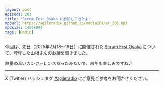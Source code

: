 ```yaml
---
layout: post
episode: 201
title: "Scrum Fest Osaka に参加してきたよ"
mp3url: https://agileradio.github.io/media200/ar_201.mp3
mp3size: 14568094
tags: [Radio]
---
```


今回は、先日（2025年7月18〜19日）に開催された
[Scrum Fest Osaka](https://www.scrumosaka.org/)
について、登壇した山根さんのお話を聞きました。

熱量の高いカンファレンスだったみたいで、来年も楽しみですね♪

---

X (Twitter) ハッシュタグ [#agileradio](https://twitter.com/intent/tweet?hashtags=agileradio) にご意見ご参考をお聞かせください。
